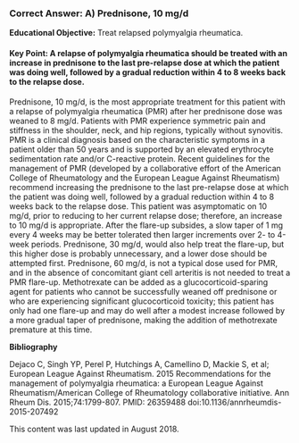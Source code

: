 
### Correct Answer: A) Prednisone, 10 mg/d 

**Educational Objective:** Treat relapsed polymyalgia rheumatica.

#### **Key Point:** A relapse of polymyalgia rheumatica should be treated with an increase in prednisone to the last pre-relapse dose at which the patient was doing well, followed by a gradual reduction within 4 to 8 weeks back to the relapse dose.

Prednisone, 10 mg/d, is the most appropriate treatment for this patient with a relapse of polymyalgia rheumatica (PMR) after her prednisone dose was weaned to 8 mg/d. Patients with PMR experience symmetric pain and stiffness in the shoulder, neck, and hip regions, typically without synovitis. PMR is a clinical diagnosis based on the characteristic symptoms in a patient older than 50 years and is supported by an elevated erythrocyte sedimentation rate and/or C-reactive protein. Recent guidelines for the management of PMR (developed by a collaborative effort of the American College of Rheumatology and the European League Against Rheumatism) recommend increasing the prednisone to the last pre-relapse dose at which the patient was doing well, followed by a gradual reduction within 4 to 8 weeks back to the relapse dose. This patient was asymptomatic on 10 mg/d, prior to reducing to her current relapse dose; therefore, an increase to 10 mg/d is appropriate. After the flare-up subsides, a slow taper of 1 mg every 4 weeks may be better tolerated then larger increments over 2- to 4-week periods.
Prednisone, 30 mg/d, would also help treat the flare-up, but this higher dose is probably unnecessary, and a lower dose should be attempted first.
Prednisone, 60 mg/d, is not a typical dose used for PMR, and in the absence of concomitant giant cell arteritis is not needed to treat a PMR flare-up.
Methotrexate can be added as a glucocorticoid-sparing agent for patients who cannot be successfully weaned off prednisone or who are experiencing significant glucocorticoid toxicity; this patient has only had one flare-up and may do well after a modest increase followed by a more gradual taper of prednisone, making the addition of methotrexate premature at this time.

**Bibliography**

Dejaco C, Singh YP, Perel P, Hutchings A, Camellino D, Mackie S, et al; European League Against Rheumatism. 2015 Recommendations for the management of polymyalgia rheumatica: a European League Against Rheumatism/American College of Rheumatology collaborative initiative. Ann Rheum Dis. 2015;74:1799-807. PMID: 26359488 doi:10.1136/annrheumdis-2015-207492

This content was last updated in August 2018.